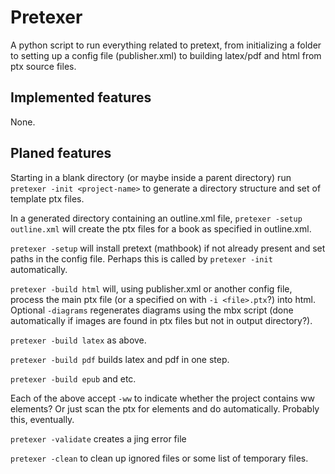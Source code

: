 # Pretexer

A python script to run everything related to pretext, from initializing a folder to setting up a config file (publisher.xml) to building latex/pdf and html from ptx source files.

## Implemented features

None.

## Planed features

Starting in a blank directory (or maybe inside a parent directory) run
`pretexer -init <project-name>`
to generate a directory structure and set of template ptx files.  

In a generated directory containing an outline.xml file, `pretexer -setup outline.xml` will create the ptx files for a book as specified in outline.xml.

`pretexer -setup` will install pretext (mathbook) if not already present and set paths in the config file.  Perhaps this is called by `pretexer -init` automatically.

`pretexer -build html` will, using publisher.xml or another config file, process the main ptx file (or a specified on with `-i <file>.ptx`?) into html.  Optional `-diagrams` regenerates diagrams using the mbx script (done automatically if images are found in ptx files but not in output directory?).

`pretexer -build latex` as above.

`pretexer -build pdf` builds latex and pdf in one step.

`pretexer -build epub` and etc.

Each of the above accept `-ww` to indicate whether the project contains ww elements?  Or just scan the ptx for <webwork> elements and do automatically.  Probably this, eventually.

`pretexer -validate` creates a jing error file

`pretexer -clean` to clean up ignored files or some list of temporary files.
